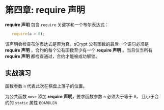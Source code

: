 # 第四章: require 声明

**require 声明** 包含 `require` 关键字和一个布尔表达式：

```javascript
   require(a > 0);
```

该声明会检查布尔表达式是否为真。sCrypt 公有函数的最后一个语句必须是 **require 声明** ，合约的每个公有函数至少有一个 **require 声明** 。当且仅当所有**require 声明** 都检查通过，合约才能被成功解锁。

## 实战演习
函数参数 `n` 代表此次在棋盘上落子的位置。

为公共函数 `move` 添加 **require 声明**，要求函数参数 `n` 必须大于等于 `0`， 且小于合约的 `static` 属性 `BOARDLEN`
